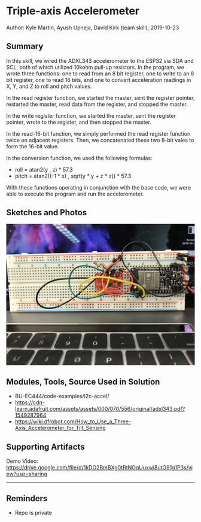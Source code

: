 #  Triple-axis Accelerometer

Author: Kyle Martin, Ayush Upneja, David Kirk (team skill), 2019-10-23

## Summary
In this skill, we wired the ADXL343 accelerometer to the ESP32 via SDA and SCL, both of which utilized 10kohm pull-up resistors.  In the program, we wrote three functions: one to read from an 8 bit register, one to write to an 8 bit register, one to read 16 bits, and one to convert acceleration readings in X, Y, and Z to roll and pitch values.  

In the read register function, we started the master, sent the register pointer, restarted the master, read data from the register, and stopped the master.

In the write register function, we started the master, sent the register pointer, wrote to the register, and then stopped the master.

In the read-16-bit function, we simply performed the read register function twice on adjacent registers.  Then, we concatenated these two 8-bit vales to form the 16-bit value.

In the conversion function, we used the following formulas:
- roll = atan2(y , z) * 57.3
- pitch = atan2((-1 * x) , sqrt(y * y + z * z)) * 57.3

With these functions operating in conjunction with the base code, we were able to execute the program and run the accelerometer.

## Sketches and Photos
![Image](./images/board.JPG)

## Modules, Tools, Source Used in Solution
- BU-EC444/code-examples/i2c-accel/
- https://cdn-learn.adafruit.com/assets/assets/000/070/556/original/adxl343.pdf?1549287964
- https://wiki.dfrobot.com/How_to_Use_a_Three-Axis_Accelerometer_for_Tilt_Sensing

## Supporting Artifacts
Demo Video: https://drive.google.com/file/d/1kDO2BmBXg0tRtNOqUuxwl8utO91g1P3s/view?usp=sharing

-----

## Reminders
- Repo is private
